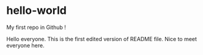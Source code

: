 hello-world
===========

My first repo in Github !

Hello everyone. This is the first edited version of README file. 
Nice to meet everyone here. 
